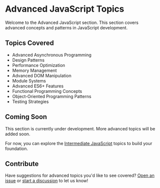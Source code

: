 # Advanced JavaScript Topics

Welcome to the Advanced JavaScript section. This section covers advanced concepts and patterns in JavaScript development.

## Topics Covered

- Advanced Asynchronous Programming
- Design Patterns
- Performance Optimization
- Memory Management
- Advanced DOM Manipulation
- Module Systems
- Advanced ES6+ Features
- Functional Programming Concepts
- Object-Oriented Programming Patterns
- Testing Strategies

## Coming Soon

This section is currently under development. More advanced topics will be added soon.

For now, you can explore the [Intermediate JavaScript](/docs/Javascript/Intermediate/advanced-functions) topics to build your foundation.

## Contribute

Have suggestions for advanced topics you'd like to see covered? 
[Open an issue](https://github.com/sammy6378/reference/issues) or 
[start a discussion](https://github.com/sammy6378/reference/discussions) to let us know!